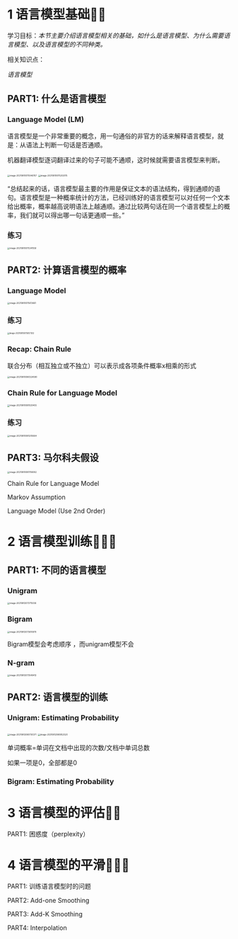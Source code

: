 # 1 语言模型基础🌟🌟

学习目标：*本节主要介绍语言模型相关的基础，如什么是语言模型、为什么需要语言模型、以及语言模型的不同种类。*

相关知识点：

*语言模型*

## PART1: 什么是语言模型

### Language Model (LM)

语言模型是一个非常重要的概念，用一句通俗的非官方的话来解释语言模型，就是：从语法上判断一句话是否通顺。

机器翻译模型逐词翻译过来的句子可能不通顺，这时候就需要语言模型来判断。

<img src="/Users/yunwanxu/Library/Application Support/typora-user-images/image-20210810075046767.png" alt="image-20210810075046767" style="zoom:33%;" />

<img src="/Users/yunwanxu/Library/Application Support/typora-user-images/image-20210810075202015.png" alt="image-20210810075202015" style="zoom:33%;" />

“总结起来的话，语言模型最主要的作用是保证文本的语法结构，得到通顺的语句。语言模型是一种概率统计的方法，已经训练好的语言模型可以对任何一个文本给出概率，概率越高说明语法上越通顺。通过比较两句话在同一个语言模型上的概率，我们就可以得出哪一句话更通顺一些。”

### 练习

<img src="/Users/yunwanxu/Library/Application Support/typora-user-images/image-20210810075341558.png" alt="image-20210810075341558" style="zoom:33%;" />

## PART2: 计算语言模型的概率

### Language Model

<img src="/Users/yunwanxu/Library/Application Support/typora-user-images/image-20210810075613661.png" alt="image-20210810075613661" style="zoom:33%;" />

### 练习

<img src="/Users/yunwanxu/Library/Application Support/typora-user-images/image-20210810075857302.png" alt="image-20210810075857302" style="zoom:30%;" />

### Recap: Chain Rule

联合分布（相互独立或不独立）可以表示成各项条件概率x相乘的形式

<img src="/Users/yunwanxu/Library/Application Support/typora-user-images/image-20210810080324590.png" alt="image-20210810080324590" style="zoom:33%;" />

### Chain Rule for Language Model

<img src="/Users/yunwanxu/Library/Application Support/typora-user-images/image-20210810081020455.png" alt="image-20210810081020455" style="zoom:33%;" />

### 练习

<img src="/Users/yunwanxu/Library/Application Support/typora-user-images/image-20210810081205664.png" alt="image-20210810081205664" style="zoom:33%;" />

## PART3: 马尔科夫假设

<img src="/Users/yunwanxu/Library/Application Support/typora-user-images/image-20210810081706082.png" alt="image-20210810081706082" style="zoom:33%;" />

Chain Rule for Language Model

Markov Assumption

Language Model (Use 2nd Order)

# 2 语言模型训练🌟🌟🌟

## PART1: 不同的语言模型

### Unigram

<img src="/Users/yunwanxu/Library/Application Support/typora-user-images/image-20210812073715036.png" alt="image-20210812073715036" style="zoom:33%;" />

### Bigram

<img src="/Users/yunwanxu/Library/Application Support/typora-user-images/image-20210812073610879.png" alt="image-20210812073610879" style="zoom:33%;" />

Bigram模型会考虑顺序 ，而unigram模型不会

### N-gram

<img src="/Users/yunwanxu/Library/Application Support/typora-user-images/image-20210812073549412.png" alt="image-20210812073549412" style="zoom:33%;" />

## PART2: 语言模型的训练

### Unigram: Estimating Probability 

<img src="/Users/yunwanxu/Library/Application Support/typora-user-images/image-20210812080730371.png" alt="image-20210812080730371" style="zoom:33%;" />

<img src="/Users/yunwanxu/Library/Application Support/typora-user-images/image-20210812080952520.png" alt="image-20210812080952520" style="zoom:33%;" />

单词概率=单词在文档中出现的次数/文档中单词总数

如果一项是0，全部都是0

### Bigram: Estimating Probability 

# 3 语言模型的评估🌟🌟

PART1: 困惑度（perplexity）

# 4 语言模型的平滑🌟🌟🌟

PART1: 训练语言模型时的问题

PART2: Add-one Smoothing

PART3: Add-K Smoothing

PART4: Interpolation